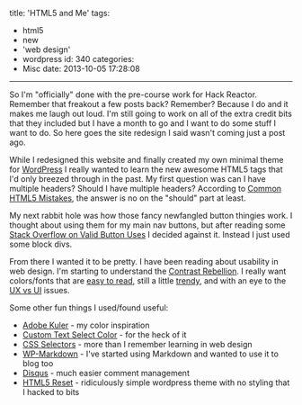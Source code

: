 title: 'HTML5 and Me'
tags:
  - html5
  - new
  - 'web design'
  - wordpress
id: 340
categories:
  - Misc
date: 2013-10-05 17:28:08
---

So I'm "officially" done with the pre-course work for Hack Reactor. Remember that freakout a few posts back? Remember? Because I do and it makes me laugh out loud. I'm still going to work on all of the extra credit bits that they included but I have a month to go and I want to do some stuff I want to do. So here goes the site redesign I said wasn't coming just a post ago.

While I redesigned this website and finally created my own minimal theme for [WordPress](http://wordpress.org/) I really wanted to learn the new awesome HTML5 tags that I'd only breezed through in the past. My first question was can I have multiple headers? Should I have multiple headers? According to [Common HTML5 Mistakes](http://html5doctor.com/avoiding-common-html5-mistakes/), the answer is no on the "should" part at least.

My next rabbit hole was how those fancy newfangled button thingies work. I thought about using them for my main nav buttons, but after reading some [Stack Overflow on Valid Button Uses](http://stackoverflow.com/questions/14461658/are-button-html-tags-outside-of-a-form-valid) I decided against it. Instead I just used some block divs.

From there I wanted it to be pretty. I have been reading about usability in web design. I'm starting to understand the [Contrast Rebellion](http://contrastrebellion.com/). I really want colors/fonts that are [easy to read](http://www.codinghorror.com/blog/2005/07/code-colorizing-and-readability.html), still a little [trendy](http://www.shift8creative.com/posts/view/the-web-s-most-viral-colors), and with an eye to the [UX vs UI](http://www.webdesignerdepot.com/2012/06/ui-vs-ux-whats-the-difference/) issues.

Some other fun things I used/found useful:

*   [Adobe Kuler](https://kuler.adobe.com/Stream-IN-color-theme-2901832/) - my color inspiration
*   [Custom Text Select Color](http://www.codeitpretty.com/2012/11/set-custom-text-highlight-color-with-css.html) - for the heck of it
*   [CSS Selectors](http://net.tutsplus.com/tutorials/html-css-techniques/the-30-css-selectors-you-must-memorize/) - more than I remember learning in web design
*   [WP-Markdown](http://wordpress.org/plugins/wp-markdown/) - I've started using Markdown and wanted to use it to blog too
*   [Disqus](http://disqus.com/) - much easier comment management
*   [HTML5 Reset](http://html5reset.org/) - ridiculously simple wordpress theme with no styling that I hacked to bits